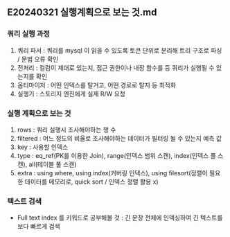 ## E20240321 실행계획으로 보는 것.md

### 쿼리 실행 과정 
1. 쿼리 파서 : 쿼리를 mysql 이 읽을 수 있도록 토큰 단위로 분리해 트리 구조로 파싱 / 문법 오류 확인
2. 전처리 : 컬럼이 제대로 있는지, 접근 권한이나 내장 함수를 등 쿼리가 실행될 수 있는지를 확인
3. 옵티마이저 : 어떤 인덱스를 탈거고, 어떤 경로로 탈지 등 최적화
4. 실행기 : 스토리지 엔진에게 실제 R/W 요청

### 실행 계획으로 보는 것
1. rows : 쿼리 실행시 조사해야하는 행 수
2. filtered : 어느 정도의 비율로 조사해야하는 데이터가 필터링 될 수 있는지 예측 값
3. key : 사용할 인덱스
4. type : eq_ref(PK를 이용한 Join), range(인덱스 범위 스캔), index(인덱스 풀 스캔), all(테이블 풀 스캔)
5. extra : using where, using index(커버링 인덱스), using filesort(정렬이 필요한 데이터를 메모리로, quick sort / 인덱스 정렬 활용 x)

### 텍스트 검색 
- Full text index 를 키워드로 공부해볼 것 : 긴 문장 전체에 인덱싱하여 긴 텍스트를 보다 빠르게 검색
